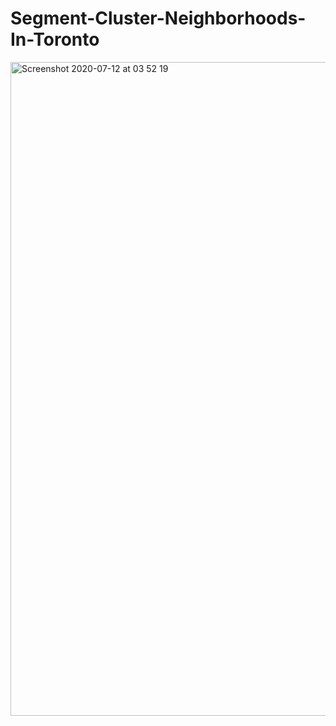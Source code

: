 # Segment-Cluster-Neighborhoods-In-Toronto


<img width="1046" alt="Screenshot 2020-07-12 at 03 52 19" src="https://user-images.githubusercontent.com/57965656/87237289-c3a49080-c3f4-11ea-8914-cafabb4b3633.png">
